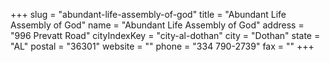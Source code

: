 +++
slug = "abundant-life-assembly-of-god"
title = "Abundant Life Assembly of God"
name = "Abundant Life Assembly of God"
address = "996 Prevatt Road"
cityIndexKey = "city-al-dothan"
city = "Dothan"
state = "AL"
postal = "36301"
website = ""
phone = "334 790-2739"
fax = ""
+++
